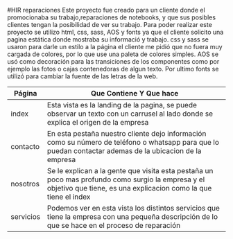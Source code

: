 #HIR reparaciones
Este proyecto fue creado para un cliente donde el promocionaba su trabajo,reparaciones de notebooks, y que sus posibles clientes tengan la posibilidad de ver su trabajo.
Para poder realizar este proyecto se utilizo html, css, sass, AOS y fonts ya que el cliente solicito una pagina estática donde mostraba su informació y trabajo.
css y sass se usaron para darle un estilo a la página el cliente me pidió que no fuera muy cargada de colores, por lo que use una paleta de colores simples.
AOS se usó como decoración para las transiciones de los componentes como por ejemplo las fotos o cajas contenedoras de algun texto.
Por ultimo fonts se utilizó para cambiar la fuente de las letras de la web.

| Página | Que Contiene Y Que hace |
| ----------- | ----------- |
|index|Esta vista es la landing de la pagina, se puede observar un texto con un carrusel al lado donde se explica el origen de la empresa|
|contacto|En esta pestaña nuestro cliente dejo información como su número de teléfono o whatsapp para que lo puedan contactar ademas de la ubicacion de la empresa|
|nosotros|Se le explican a la gente que visita esta pestaña un poco mas profundo como surgio la empresa y el objetivo que tiene, es una explicacion como la que tiene el index|
|servicios|Podemos ver en esta vista los distintos servicios que tiene la empresa con una pequeña descripción de lo que se hace en el proceso de reparación|

